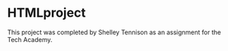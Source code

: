 # HTMLproject

This project was completed by Shelley Tennison as an assignment for the Tech Academy.
